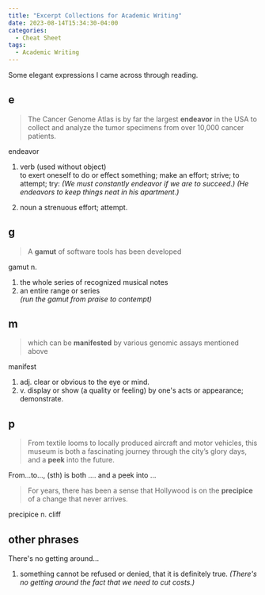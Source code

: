 ```yaml
---
title: "Excerpt Collections for Academic Writing"
date: 2023-08-14T15:34:30-04:00
categories:
  - Cheat Sheet
tags:
  - Academic Writing
---
```


Some elegant expressions I came across through reading.

## e
> The Cancer Genome Atlas is by far the largest **endeavor** in the USA to collect and analyze the tumor specimens from over 10,000 cancer patients. 

endeavor
1. verb (used without object)  
to exert oneself to do or effect something; make an effort; strive; to attempt; try:
_(We must constantly endeavor if we are to succeed.)_
_(He endeavors to keep things neat in his apartment.)_

2. noun
a strenuous effort; attempt.


## g

>  A **gamut** of software tools has been developed

gamut n.
1. the whole series of recognized musical notes
2. an entire range or series  
_(run the gamut from praise to contempt)_

## m
> which can be **manifested** by various genomic assays mentioned above

manifest
1. adj. clear or obvious to the eye or mind.
2. v. display or show (a quality or feeling) by one's acts or appearance; demonstrate.

## p
> From textile looms to locally produced aircraft and motor vehicles, this museum is both a fascinating journey through the city’s glory days, and a **peek** into the future.

From...to..., (sth) is both .... and a peek into ...

> For years, there has been a sense that Hollywood is on the **precipice** of a change that never arrives.

precipice n.
cliff

## other phrases
There's no getting around... 
1. something cannot be refused or denied, that it is definitely true.
_(There's no getting around the fact that we need to cut costs.)_


